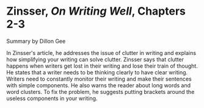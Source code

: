 # Zinsser, _On Writing Well_, Chapters 2-3

Summary by Dillon Gee

In Zinsser's article, he addresses the issue of clutter in writing and explains 
how simplifying your writing can solve clutter.  Zinsser says that clutter happens 
when writers get lost in their writing and lose their train of thought. 
He states that a writer needs to be thinking clearly to have clear writing. Writers need 
to constantly monitor their writing and make their sentences with simple components. 
He also warns the reader about long words and word clusters. To fix the problem, 
he suggests putting brackets around the useless components in your writing. 